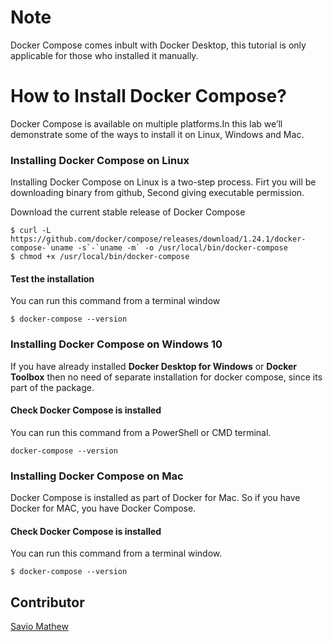# Note
Docker Compose comes inbult with Docker Desktop, this tutorial is only applicable for those who installed
it manually.

# How to Install Docker Compose?
Docker Compose is available on multiple platforms.In this lab we’ll demonstrate some of the ways to install it on Linux, Windows and Mac.

### Installing Docker Compose on Linux
Installing Docker Compose on Linux is a two-step process. Firt you will be downloading binary from github, Second giving executable permission.

Download the current stable release of Docker Compose
```
$ curl -L https://github.com/docker/compose/releases/download/1.24.1/docker-compose-`uname -s`-`uname -m` -o /usr/local/bin/docker-compose
$ chmod +x /usr/local/bin/docker-compose
```
#### Test the installation
You can run this command from a terminal window
```
$ docker-compose --version
```

### Installing Docker Compose on Windows 10
If you have already installed <b>Docker Desktop for Windows</b> or <b>Docker Toolbox</b> then no need of separate installation for docker compose, since its part of the package.

#### Check Docker Compose is installed
You can run this command from a PowerShell or CMD terminal.
```
docker-compose --version
```

### Installing Docker Compose on Mac
Docker Compose is installed as part of Docker for Mac. So if you have Docker for MAC, you have Docker Compose.

#### Check Docker Compose is installed
You can run this command from a terminal window.
```
$ docker-compose --version
```

## Contributor
[Savio Mathew](https://www.linkedin.com/in/saviovettoor)
